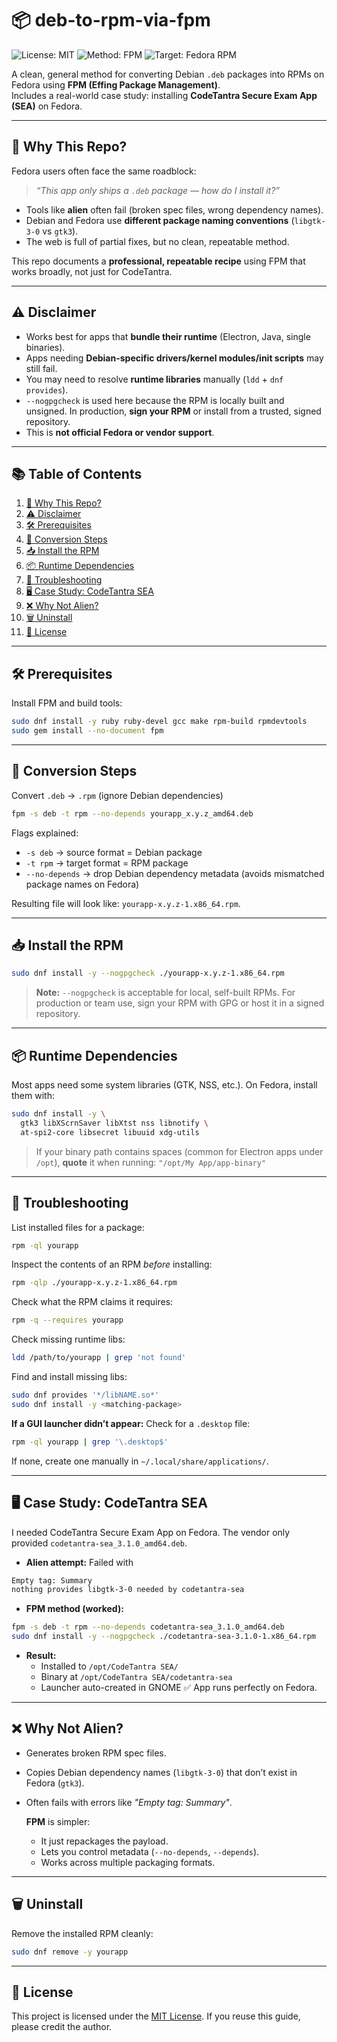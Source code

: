 # 📦 deb-to-rpm-via-fpm

![License: MIT](https://img.shields.io/badge/License-MIT-green.svg)
![Method: FPM](https://img.shields.io/badge/Method-FPM-informational)
![Target: Fedora RPM](https://img.shields.io/badge/Target-Fedora%20RPM-blue)

A clean, general method for converting Debian `.deb` packages into RPMs on Fedora using **FPM (Effing Package Management)**.  
Includes a real-world case study: installing **CodeTantra Secure Exam App (SEA)** on Fedora.

---

## 📌 Why This Repo?

Fedora users often face the same roadblock:  
> *“This app only ships a `.deb` package — how do I install it?”*

- Tools like **alien** often fail (broken spec files, wrong dependency names).  
- Debian and Fedora use **different package naming conventions** (`libgtk-3-0` vs `gtk3`).  
- The web is full of partial fixes, but no clean, repeatable method.

This repo documents a **professional, repeatable recipe** using FPM that works broadly, not just for CodeTantra.

---

## ⚠️ Disclaimer

- Works best for apps that **bundle their runtime** (Electron, Java, single binaries).  
- Apps needing **Debian-specific drivers/kernel modules/init scripts** may still fail.  
- You may need to resolve **runtime libraries** manually (`ldd` + `dnf provides`).  
- `--nogpgcheck` is used here because the RPM is locally built and unsigned. In production, **sign your RPM** or install from a trusted, signed repository.  
- This is **not official Fedora or vendor support**.

---

## 📚 Table of Contents

1. [📌 Why This Repo?](#-why-this-repo)  
2. [⚠️ Disclaimer](#%EF%B8%8F-disclaimer)  
3. [🛠 Prerequisites](#-prerequisites)  
4. [🔄 Conversion Steps](#-conversion-steps)  
5. [📥 Install the RPM](#-install-the-rpm)  
6. [📦 Runtime Dependencies](#-runtime-dependencies)  
7. [🐛 Troubleshooting](#-troubleshooting)  
8. [🖥 Case Study: CodeTantra SEA](#-case-study-codetantra-sea)  
9. [❌ Why Not Alien?](#-why-not-alien)  
10. [🗑 Uninstall](#-uninstall)  
11. [📜 License](#-license)  

---

## 🛠 Prerequisites

Install FPM and build tools:

```bash
sudo dnf install -y ruby ruby-devel gcc make rpm-build rpmdevtools
sudo gem install --no-document fpm
```

---

## 🔄 Conversion Steps

Convert `.deb` → `.rpm` (ignore Debian dependencies)

```bash
fpm -s deb -t rpm --no-depends yourapp_x.y.z_amd64.deb
```

Flags explained:
- `-s deb` → source format = Debian package
- `-t rpm` → target format = RPM package
- `--no-depends` → drop Debian dependency metadata (avoids mismatched package names on Fedora)

Resulting file will look like: `yourapp-x.y.z-1.x86_64.rpm`.

---

## 📥 Install the RPM

```bash
sudo dnf install -y --nogpgcheck ./yourapp-x.y.z-1.x86_64.rpm
```

> **Note:** `--nogpgcheck` is acceptable for local, self-built RPMs.
For production or team use, sign your RPM with GPG or host it in a signed repository.

---

## 📦 Runtime Dependencies

Most apps need some system libraries (GTK, NSS, etc.). On Fedora, install them with:

```bash
sudo dnf install -y \
  gtk3 libXScrnSaver libXtst nss libnotify \
  at-spi2-core libsecret libuuid xdg-utils
```

> If your binary path contains spaces (common for Electron apps under `/opt`), **quote** it when running:
  `"/opt/My App/app-binary"`

---

## 🐛 Troubleshooting

List installed files for a package:

```bash
rpm -ql yourapp
```

Inspect the contents of an RPM *before* installing:

```bash
rpm -qlp ./yourapp-x.y.z-1.x86_64.rpm
```

Check what the RPM claims it requires:

```bash
rpm -q --requires yourapp
```

Check missing runtime libs:

```bash
ldd /path/to/yourapp | grep 'not found'
```

Find and install missing libs:

```bash
sudo dnf provides '*/libNAME.so*'
sudo dnf install -y <matching-package>
```

**If a GUI launcher didn’t appear:**
Check for a `.desktop` file:

```bash
rpm -ql yourapp | grep '\.desktop$'
```

If none, create one manually in `~/.local/share/applications/`.

---

## 🖥 Case Study: CodeTantra SEA

I needed CodeTantra Secure Exam App on Fedora.
The vendor only provided `codetantra-sea_3.1.0_amd64.deb`.
- **Alien attempt:** Failed with
  
```bash
Empty tag: Summary
nothing provides libgtk-3-0 needed by codetantra-sea
```

- **FPM method (worked):**

```bash
fpm -s deb -t rpm --no-depends codetantra-sea_3.1.0_amd64.deb
sudo dnf install -y --nogpgcheck ./codetantra-sea-3.1.0-1.x86_64.rpm
```

- **Result:**
    - Installed to `/opt/CodeTantra SEA/`
    - Binary at `/opt/CodeTantra SEA/codetantra-sea`
    - Launcher auto-created in GNOME
✅ App runs perfectly on Fedora.

---

## ❌ Why Not Alien?

- Generates broken RPM spec files.
- Copies Debian dependency names (`libgtk-3-0`) that don’t exist in Fedora (`gtk3`).
- Often fails with errors like *"Empty tag: Summary"*.

  **FPM** is simpler:
  - It just repackages the payload.
  - Lets you control metadata (`--no-depends`, `--depends`).
  - Works across multiple packaging formats.

---

## 🗑 Uninstall

Remove the installed RPM cleanly:

```bash
sudo dnf remove -y yourapp
```

---

## 📜 License

This project is licensed under the [MIT License](LICENSE).
If you reuse this guide, please credit the author.
